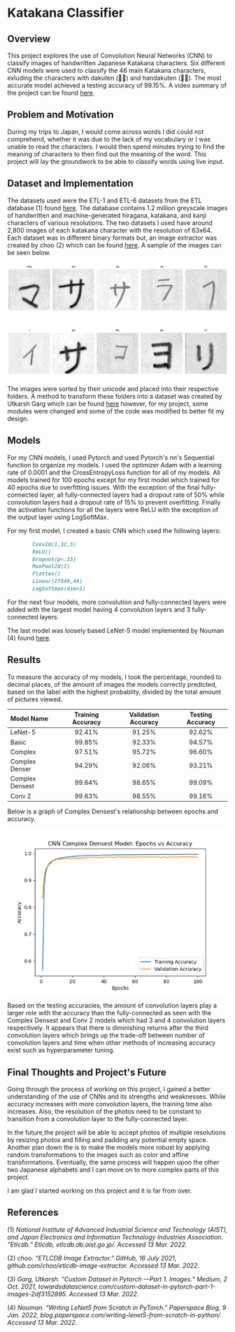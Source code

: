 # Katakana Classifier

## Overview

This project explores the use of Convolution Neural Networks (CNN) to classify images of handwritten Japanese Katakana characters. Six different CNN models were used to classify the 46 main Katakana characters, exluding the characters with dakuten (◌゙) and handakuten (◌゚). The most accurate model achieved a testing accuracy of 99.15%. A video summary of the project can be found [here](google.com).

## Problem and Motivation

During my trips to Japan, I would come across words I did could not comprehend, whether it was due to the lack of my vocabulary or I was unable to read the characters. I would then spend minutes trying to find the meaning of characters to then find out the meaning of the word. This project will lay the groundwork to be able to classify words using live input.

## Dataset and Implementation
The datasets used were the ETL-1 and ETL-6 datasets from the ETL database (1) found [here](http://etlcdb.db.aist.go.jp/). The database contains 1.2 million greyscale images of handwritten and machine-generated hiragana, katakana, and kanji characters of various resolutions. The two datasets I used have around 2,800 images of each katakana character with the resolution of 63x64. Each dataset was in different binary formats but, an image extractor was created by choo (2) which can be found [here](https://github.com/choo/etlcdb-image-extractor). A sample of the images can be seen below.

![Image](https://github.com/zach-dascil/katakana-classifier/blob/gh-pages/assets/random_katakana.png?raw=true)

The images were sorted by their unicode and placed into their respective folders. A method to transform these folders into a dataset was created by Utkarsh Garg which can be found [here](towardsdatascience.com/custom-dataset-in-pytorch-part-1-images-2df3152895) however, for my project, some modules were changed and some of the code was modified to better fit my design.

## Models

For my CNN models, I used Pytorch and used Pytorch's nn's Sequential function to organize my models. I used the optimizer Adam with a learning rate of 0.0001 and the CrossEntropyLoss function for all of my models. All models trained for 100 epochs except for my first model which trained for 40 epochs due to overfitting issues. With the exception of the final fully-connected layer, all fully-connected layers had a dropout rate of 50% while convolution layers had a dropout rate of 15% to prevent overfitting. Finally the activation functions for all the layers were ReLU with the exception of the output layer using LogSoftMax.

For my first model, I created a basic CNN which used the following layers:
```markdown
        Conv2d(1,32,5)
        ReLU()
        Dropout(p=.15)
        MaxPool2d(2)
        Flatten()
        Linear(27840,46)
        LogSoftmax(dim=1)
```
For the next four models, more convolution and fully-connected layers were added with the largest model having 4 convolution layers and 3 fully-connected layers.

The last model was loosely based LeNet-5 model implemented by Nouman (4) found [here](https://blog.paperspace.com/writing-lenet5-from-scratch-in-python/).

## Results

To measure the accuracy of my models, I took the percentage, rounded to decimal places, of the amount of images the models correctly predicted, based on the label with the highest probablity, divided by the total amount of pictures viewed.

| Model Name | Training Accuracy | Validation Accuracy | Testing Accuracy |
|:-----------|:-------------------:|:---------------------:|:------------------:|
|LeNet-5|92.41%|91.25%|92.62%|
|Basic|99.85%|92.33%|94.57%|
|Complex|97.51%|95.72%|96.60%|
|Complex Denser|94.29%|92.06%|93.21%|
|Complex Densest|99.64%|98.65%|99.09%|
|Conv 2|99.63%|98.55%|99.16%|

Below is a graph of Complex Densest's relationship between epochs and accuracy.

![Image](https://github.com/zach-dascil/katakana-classifier/blob/gh-pages/assets/cnn%20densest.png?raw=true)

Based on the testing accuracies, the amount of convolution layers play a larger role with the accuracy than the fully-connected as seen with the Complex Densest and Conv 2 models which had 3 and 4 convolution layers respectively. It appears that there is diminishing returns after the third convolution layers which brings up the trade-off between number of convolution layers and time when other methods of increasing accuracy exist such as hyperparameter tuning.

## Final Thoughts and Project's Future

Going through the process of working on this project, I gained a better understanding of the use of CNNs and its strengths and weaknesses. While accuracy increases with more convolution layers, the training time also increases. Also, the resolution of the photos need to be constant to transition from a convolution layer to the fully-connected layer.

In the future,the project will be able to accept photos of multiple resolutions by resizing photos and filling and padding any potential empty space. Another plan down the is to make the models more robust by applying random transformations to the images such as color and affine transformations. Eventually, the same process will happen upon the other two Japanese alphabets and I can move on to more complex parts of this project.

I am glad I started working on this project and it is far from over.

## References

(1) _National Institute of Advanced Industrial Science and Technology (AIST), and Japan Electronics and Information Technology Industries Association. “Etlcdb.” Etlcdb, etlcdb.db.aist.go.jp/. Accessed 13 Mar. 2022._

(2) _choo. “ETLCDB Image Extractor.” GitHub, 16 July 2021, github.com/choo/etlcdb-image-extractor. Accessed 13 Mar. 2022._

(3) _Garg, Utkarsh. “Custom Dataset in Pytorch —Part 1. Images.” Medium, 2 Oct. 2021, towardsdatascience.com/custom-dataset-in-pytorch-part-1-images-2df3152895. Accessed 13 Mar. 2022._

(4) _Nouman. “Writing LeNet5 from Scratch in PyTorch.” Paperspace Blog, 9 Jan. 2022, blog.paperspace.com/writing-lenet5-from-scratch-in-python/. Accessed 13 Mar. 2022._
